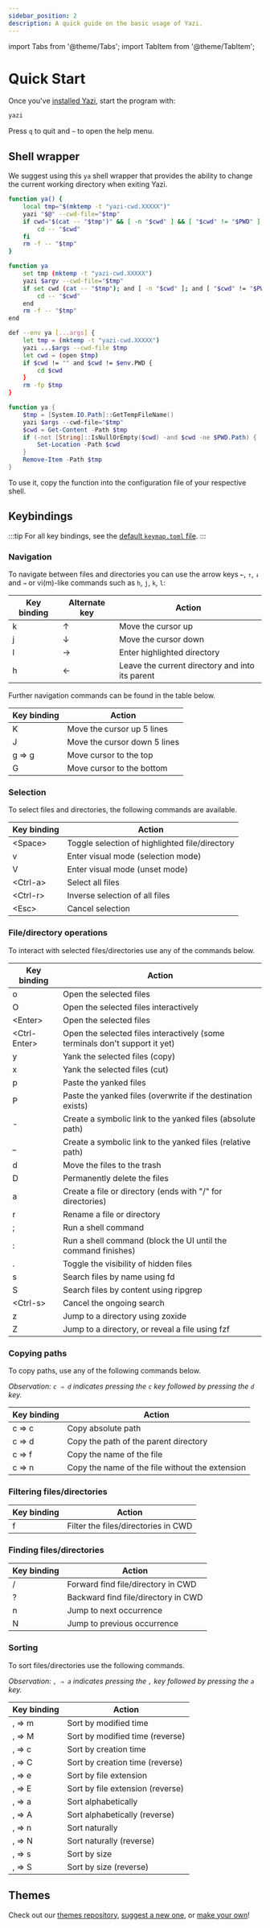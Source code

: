 ```yaml
---
sidebar_position: 2
description: A quick guide on the basic usage of Yazi.
---
```


import Tabs from '@theme/Tabs';
import TabItem from '@theme/TabItem';

# Quick Start

Once you've [installed Yazi](./installation.md), start the program with:

```sh
yazi
```

Press `q` to quit and `~` to open the help menu.

## Shell wrapper

We suggest using this `ya` shell wrapper that provides the ability to change the current working directory when exiting Yazi.

<Tabs>
  <TabItem value="bash-zsh" label="Bash / Zsh" default>

```bash
function ya() {
	local tmp="$(mktemp -t "yazi-cwd.XXXXX")"
	yazi "$@" --cwd-file="$tmp"
	if cwd="$(cat -- "$tmp")" && [ -n "$cwd" ] && [ "$cwd" != "$PWD" ]; then
		cd -- "$cwd"
	fi
	rm -f -- "$tmp"
}
```

  </TabItem>
  <TabItem value="fish" label="Fish">

```sh
function ya
	set tmp (mktemp -t "yazi-cwd.XXXXX")
	yazi $argv --cwd-file="$tmp"
	if set cwd (cat -- "$tmp"); and [ -n "$cwd" ]; and [ "$cwd" != "$PWD" ]
		cd -- "$cwd"
	end
	rm -f -- "$tmp"
end
```

  </TabItem>
  <TabItem value="nushell" label="Nushell">

```sh
def --env ya [...args] {
	let tmp = (mktemp -t "yazi-cwd.XXXXX")
	yazi ...$args --cwd-file $tmp
	let cwd = (open $tmp)
	if $cwd != "" and $cwd != $env.PWD {
		cd $cwd
	}
	rm -fp $tmp
}
```

  </TabItem>
  <TabItem value="powershell" label="PowerShell">

```powershell
function ya {
    $tmp = [System.IO.Path]::GetTempFileName()
    yazi $args --cwd-file="$tmp"
    $cwd = Get-Content -Path $tmp
    if (-not [String]::IsNullOrEmpty($cwd) -and $cwd -ne $PWD.Path) {
        Set-Location -Path $cwd
    }
    Remove-Item -Path $tmp
}
```

  </TabItem>
</Tabs>

To use it, copy the function into the configuration file of your respective shell.

## Keybindings

:::tip
For all key bindings, see the [default `keymap.toml` file](https://github.com/sxyazi/yazi/blob/main/yazi-config/preset/keymap.toml).
:::

### Navigation

To navigate between files and directories you can use the arrow keys `←`, `↑`, `↓` and `→` or vi(m)-like commands such as `h`, `j`, `k`, `l`:

| Key binding | Alternate key | Action                                          |
| ----------- | ------------- | ----------------------------------------------- |
| k           | ↑             | Move the cursor up                              |
| j           | ↓             | Move the cursor down                            |
| l           | →             | Enter highlighted directory                     |
| h           | ←             | Leave the current directory and into its parent |

Further navigation commands can be found in the table below.

| Key binding | Action                       |
| ----------- | ---------------------------- |
| K           | Move the cursor up 5 lines   |
| J           | Move the cursor down 5 lines |
| g ⇒ g       | Move cursor to the top       |
| G           | Move cursor to the bottom    |

### Selection

To select files and directories, the following commands are available.

| Key binding | Action                                         |
| ----------- | ---------------------------------------------- |
| \<Space>    | Toggle selection of highlighted file/directory |
| v           | Enter visual mode (selection mode)             |
| V           | Enter visual mode (unset mode)                 |
| \<Ctrl-a>   | Select all files                               |
| \<Ctrl-r>   | Inverse selection of all files                 |
| \<Esc>      | Cancel selection                               |

### File/directory operations

To interact with selected files/directories use any of the commands below.

| Key binding   | Action                                                                      |
| ------------- | --------------------------------------------------------------------------- |
| o             | Open the selected files                                                     |
| O             | Open the selected files interactively                                       |
| \<Enter>      | Open the selected files                                                     |
| \<Ctrl-Enter> | Open the selected files interactively (some terminals don't support it yet) |
| y             | Yank the selected files (copy)                                              |
| x             | Yank the selected files (cut)                                               |
| p             | Paste the yanked files                                                      |
| P             | Paste the yanked files (overwrite if the destination exists)                |
| -             | Create a symbolic link to the yanked files (absolute path)                  |
| \_            | Create a symbolic link to the yanked files (relative path)                  |
| d             | Move the files to the trash                                                 |
| D             | Permanently delete the files                                                |
| a             | Create a file or directory (ends with "/" for directories)                  |
| r             | Rename a file or directory                                                  |
| ;             | Run a shell command                                                         |
| :             | Run a shell command (block the UI until the command finishes)               |
| .             | Toggle the visibility of hidden files                                       |
| s             | Search files by name using fd                                               |
| S             | Search files by content using ripgrep                                       |
| \<Ctrl-s>     | Cancel the ongoing search                                                   |
| z             | Jump to a directory using zoxide                                            |
| Z             | Jump to a directory, or reveal a file using fzf                             |

### Copying paths

To copy paths, use any of the following commands below.

_Observation: `c ⇒ d` indicates pressing the `c` key followed by pressing the `d` key._

| Key binding | Action                                          |
| ----------- | ----------------------------------------------- |
| c ⇒ c       | Copy absolute path                              |
| c ⇒ d       | Copy the path of the parent directory           |
| c ⇒ f       | Copy the name of the file                       |
| c ⇒ n       | Copy the name of the file without the extension |

### Filtering files/directories

| Key binding | Action                              |
| ----------- | ----------------------------------- |
| f           | Filter the files/directories in CWD |

### Finding files/directories

| Key binding | Action                              |
| ----------- | ----------------------------------- |
| /           | Forward find file/directory in CWD  |
| ?           | Backward find file/directory in CWD |
| n           | Jump to next occurrence             |
| N           | Jump to previous occurrence         |

### Sorting

To sort files/directories use the following commands.

_Observation: `, ⇒ a` indicates pressing the `,` key followed by pressing the `a` key._

| Key binding | Action                           |
| ----------- | -------------------------------- |
| , ⇒ m       | Sort by modified time            |
| , ⇒ M       | Sort by modified time (reverse)  |
| , ⇒ c       | Sort by creation time            |
| , ⇒ C       | Sort by creation time (reverse)  |
| , ⇒ e       | Sort by file extension           |
| , ⇒ E       | Sort by file extension (reverse) |
| , ⇒ a       | Sort alphabetically              |
| , ⇒ A       | Sort alphabetically (reverse)    |
| , ⇒ n       | Sort naturally                   |
| , ⇒ N       | Sort naturally (reverse)         |
| , ⇒ s       | Sort by size                     |
| , ⇒ S       | Sort by size (reverse)           |

## Themes

Check out our [themes repository](https://github.com/yazi-rs/themes), [suggest a new one](https://github.com/yazi-rs/themes/issues/new), or [make your own](./configuration/theme.md)!
